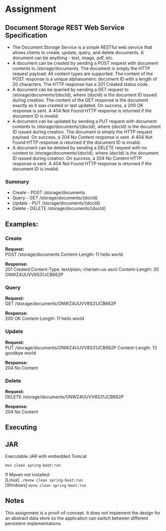 # Assignment

## Document Storage REST Web Service Specification
* The Document Storage Service is a simple RESTful web service that allows clients to create, update, query, and delete documents. A document can be anything - text, image, pdf, etc.
* A document can be created by sending a POST request with document contents to /storage/documents. The document is simply the HTTP request payload. All content types are supported. The content of the POST response is a unique alphanumeric document ID with a length of 20 characters. The HTTP response has a 201 Created status code.
* A document can be queried by sending a GET request to /storage/documents/{docId}, where {docId} is the document ID issued during creation. The content of the GET response is the document exactly as it was created or last updated. On success, a 200 OK response is sent. A 404 Not Found HTTP response is returned if the document ID is invalid.
* A document can be updated by sending a PUT request with document contents to /storage/documents/{docId}, where {docId} is the document ID issued during creation. The document is simply the HTTP request payload. On success, a 204 No Content response is sent. A 404 Not Found HTTP response is returned if the document ID is invalid.
* A document can be deleted by sending a DELETE request with no content to /storage/documents/{docId}, where {docId} is the document ID issued during creation. On success, a 204 No Content HTTP response is sent. A 404 Not Found HTTP response is returned if the document ID is invalid.

### Summary
* Create - POST /storage/documents
* Query - GET /storage/documents/{docId} 
* Update - PUT /storage/documents/{docId} 
* Delete - DELETE /storage/documents/{docId}
 
## Examples:

### Create
**Request:**  
POST /storage/documents
Content-Length: 11
hello world


**Response:**  
201 Created
Content-Type: text/plain; charset=us-ascii Content-Length: 20
ONWZ4UUVV8S31JCB662P

### Query
**Request:**  
GET /storage/documents/ONWZ4UUVV8S31JCB662P


**Response:**  
200 OK
Content-Length: 11
hello world

### Update
**Request:**  
PUT /storage/documents/ONWZ4UUVV8S31JCB662P Content-Length: 13
goodbye world


**Response:**  
204 No Content

### Delete
**Request:**  
DELETE /storage/documents/ONWZ4UUVV8S31JCB662P


**Response:**  
204 No Content

## Executing

## JAR
Executable JAR with embedded Tomcat

```mvn clean spring-boot:run```

If Maven not installed:  
[Linux] ```./mvnw clean spring-boot:run```  
[Windows] ```mvnw clean spring-boot:run```

## Notes   
This assignment is a proof-of-concept. It does not implement the design for an abstract data store so the application can switch between different persistent implementations.

